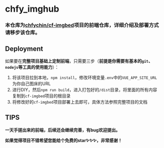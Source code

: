 # chfy_imghub

### 本仓库为[chfychin/cf-imgbed](https://github.com/chfychin/cf-imgbed)项目的前端仓库，详细介绍及部署方式请移步该仓库。

## Deployment

如果要在**完整项目基础上定制前端**，只需要三步（**前提是你需要有基本的`git`、`nodejs`等工具的使用能力**）：

1. 将该项目拉到本地，`npm install`，修改环境变量`.env`中的`VUE_APP_SITE_URL`为你自己图床的URL
2. 进行DIY，然后`npm run build`，进入打包好的`/dist`目录，将里面的所有内容复制到`cf-imgbed`项目的根目录
3. 将修改好的`cf-imgbed`项目部署上去即可，具体方法参照完整项目的文档

## TIPS

**一天手搓出来的前端，后续还会继续完善，有bug欢迎提出。**

**如果觉得项目不错希望您能给个免费的star✨✨✨，非常感谢！**

